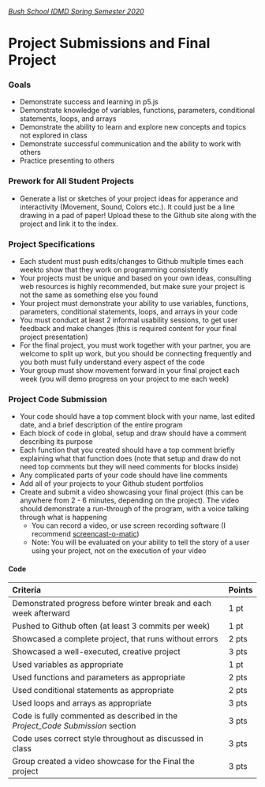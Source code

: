 [_Bush School IDMD Spring Semester 2020_](https://chandrunarayan.github.io/idmd/)
# Project Submissions and Final Project

### Goals
* Demonstrate success and learning in p5.js
* Demonstrate knowledge of variables, functions, parameters, conditional statements, loops, and arrays
* Demonstrate the ability to learn and explore new concepts and topics not explored in class
* Demonstrate successful communication and the ability to work with others
* Practice presenting to others

### Prework for All Student Projects
* Generate a list or sketches of your project ideas for apperance and interactivity (Movement, Sound, Colors etc.). It could just be a line drawing in a pad of paper! Upload these to the Github site along with the project and link it to the index.

### Project Specifications

* Each student must push edits/changes to Github multiple times each weekto show that they work on programming consistently
* Your projects must be unique and based on your own ideas, consulting web resources is highly recommended, but make sure your project is not the same as something else you found
* Your project must demonstrate your ability to use variables, functions, parameters, conditional statements, loops, and arrays in your code
* You must conduct at least 2 informal usability sessions, to get user feedback and make changes (this is required content for your final project presentation)
* For the final project, you must work together with your partner, you are welcome to split up work, but you should be connecting frequently and you both must fully understand every aspect of the code
* Your group must show movement forward in your final project each week (you will demo progress on your project to me each week)

### Project Code Submission
* Your code should have a top comment block with your name, last edited date, and a brief description of the entire program
* Each block of code in global, setup and draw should have a comment describing its purpose
* Each function that you created should have a top comment briefly explaining what that function does (note that setup and draw do not need top comments but they will need comments for blocks inside)
* Any complicated parts of your code should have line comments
* Add all of your projects to your Github student portfolios
* Create and submit a video showcasing your final project (this can be anywhere from 2 - 6 minutes, depending on the project). The video should demonstrate a run-through of the program, with a voice talking through what is happening
	* You can record a video, or use screen recording software (I recommend [screencast-o-matic](https://screencast-o-matic.com/))
	* Note: You will be evaluated on your ability to tell the story of a user using your project, not on the execution of your video

#### Code

| Criteria | Points |
| :--- | :--- |
| Demonstrated progress before winter break and each week afterward | 1 pt |
| Pushed to Github often (at least 3 commits per week) | 1 pt |
| Showcased a complete project, that runs without errors | 2 pts |
| Showcased a well-executed, creative project | 3 pts |
| Used variables as appropriate | 1 pt |
| Used functions and parameters as appropriate | 2 pts |
| Used conditional statements as appropriate | 2 pts |
| Used loops and arrays as appropriate | 3 pts |
| Code is fully commented as described in the _Project_Code Submission_ section | 3 pts |
| Code uses correct style throughout as discussed in class | 3 pts |
| Group created a video showcase for the Final the project | 3 pts |

